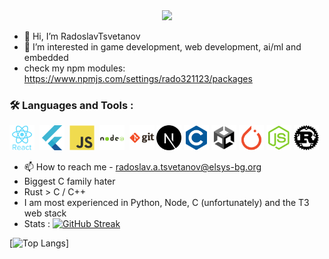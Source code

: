 
<div id="header" align="center">
  <img src="https://media.giphy.com/media/M9gbBd9nbDrOTu1Mqx/giphy.gif" width="100"/>
</div>

- 👋 Hi, I’m RadoslavTsvetanov
- 👀 I’m interested  in game development, web development, ai/ml and embedded
- check my npm modules: https://www.npmjs.com/settings/rado321123/packages
### :hammer_and_wrench: Languages and Tools :
<div>
  <img src="https://github.com/devicons/devicon/blob/master/icons/react/react-original-wordmark.svg" title="React" alt="React" width="40" height="40"/>&nbsp;
  <img src="https://github.com/devicons/devicon/blob/master/icons/flutter/flutter-original.svg" title="Flutter" alt="Flutter" width="40" height="40"/>&nbsp;
  <img src="https://github.com/devicons/devicon/blob/master/icons/javascript/javascript-original.svg" title="JavaScript" alt="JavaScript" width="40" height="40"/>&nbsp;
  <img src="https://github.com/devicons/devicon/blob/master/icons/nodejs/nodejs-original-wordmark.svg" title="NodeJS" alt="NodeJS" width="40" height="40"/>&nbsp;
  <img src="https://github.com/devicons/devicon/blob/master/icons/git/git-original-wordmark.svg" title="Git" **alt="Git" width="40" height="40"/>
  <img src="https://github.com/devicons/devicon/blob/master/icons/nextjs/nextjs-original.svg" width="40" height="40"/>
  <img src="https://github.com/devicons/devicon/blob/master/icons/c/c-plain.svg" width="40" height="40"/>
  <img src="https://github.com/devicons/devicon/blob/master/icons/unity/unity-original.svg" width="40" height="40"/>
  <img src=" https://github.com/devicons/devicon/blob/master/icons/pytorch/pytorch-original.svg" width="40" height="40"/>
 <img src=" https://github.com/devicons/devicon/blob/master/icons/nodejs/nodejs-plain.svg" width="40" height="40"/>
 <img src="https://github.com/devicons/devicon/blob/master/icons/rust/rust-plain.svg" width="40" height="40"/>
</div>

- 📫 How to reach me - radoslav.a.tsvetanov@elsys-bg.org
- Biggest C family hater
- Rust > C / C++
- I am most experienced in Python, Node, C (unfortunately) and the T3 web stack
- Stats :
[![GitHub Streak](http://github-readme-streak-stats.herokuapp.com?user=RadoslavTsvetanov&theme=dark&background=000000)](https://git.io/streak-stats)

[![Top Langs](https://github-readme-stats.vercel.app/api/top-langs/?username=RadoslavTsvetanov&layout=compact&theme=vision-friendly-dark)]
